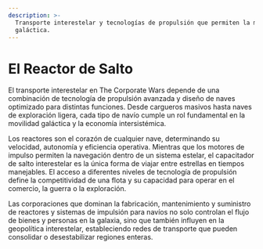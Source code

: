 ```yaml
---
description: >-
  Transporte interestelar y tecnologías de propulsión que permiten la movilidad
  galáctica.
---
```


# El Reactor de Salto

El transporte interestelar en The Corporate Wars depende de una combinación de tecnología de propulsión avanzada y diseño de naves optimizado para distintas funciones. Desde cargueros masivos hasta naves de exploración ligera, cada tipo de navío cumple un rol fundamental en la movilidad galáctica y la economía intersistémica.

Los reactores son el corazón de cualquier nave, determinando su velocidad, autonomía y eficiencia operativa. Mientras que los motores de impulso permiten la navegación dentro de un sistema estelar, el capacitador de salto interestelar es la única forma de viajar entre estrellas en tiempos manejables. El acceso a diferentes niveles de tecnología de propulsión define la competitividad de una flota y su capacidad para operar en el comercio, la guerra o la exploración.

Las corporaciones que dominan la fabricación, mantenimiento y suministro de reactores y sistemas de impulsión para navíos no solo controlan el flujo de bienes y personas en la galaxia, sino que también influyen en la geopolítica interestelar, estableciendo redes de transporte que pueden consolidar o desestabilizar regiones enteras.